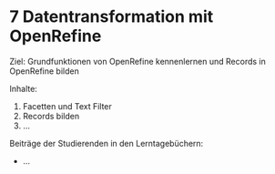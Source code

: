 # 7 Datentransformation mit OpenRefine

Ziel: Grundfunktionen von OpenRefine kennenlernen und Records in OpenRefine bilden

Inhalte:
1. Facetten und Text Filter
2. Records bilden
3. ...

Beiträge der Studierenden in den Lerntagebüchern:
* ...
